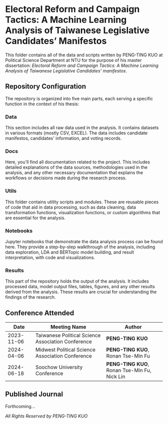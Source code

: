 # Electoral Reform and Campaign Tactics: A Machine Learning Analysis of Taiwanese Legislative Candidates’ Manifestos

This folder contains all of the data and scripts written by PENG-TING KUO at Political Science Department at NTU for the purpose of his master dissertation: *Electoral Reform and Campaign Tactics: A Machine Learning Analysis of Taiwanese Legislative Candidates’ manifestos*. 

## Repository Configuration

The repository is organized into five main parts, each serving a specific function in the context of his thesis:

### Data
This section includes all raw data used in the analysis. It contains datasets in various formats (mostly CSV, EXCEL). The data includes candidate manifestos, candidates' information, and voting records.

### Docs
Here, you'll find all documentation related to the project. This includes detailed explanations of the data sources, methodologies used in the analysis, and any other necessary documentation that explains the workflows or decisions made during the research process.

### Utils
This folder contains utility scripts and modules. These are reusable pieces of code that aid in data processing, such as data cleaning, data transformation functions, visualization functions, or custom algorithms that are essential for the analysis.

### Notebooks
Jupyter notebooks that demonstrate the data analysis process can be found here. They provide a step-by-step walkthrough of the analysis, including data exploration, LDA and BERTopic model building, and result interpretation, with code and visualizations.

### Results
This part of the repository holds the output of the analysis. It includes processed data, model output files, tables, figures, and any other results derived from the analysis. These results are crucial for understanding the findings of the research.

## Conference Attended

| Date       | Meeting Name         | Author           |
|------------|----------------------|------------------|
| 2023-11-06 | Taiwanese Political Science Association Conference  | **PENG-TING KUO**    |
| 2024-04-06 | Midwest Political Science Association Conference  | **PENG-TING KUO**, Ronan Tse-Min Fu    |
| 2024-06-18 | Soochow University Conference  | **PENG-TING KUO**, Ronan Tse-Min Fu, Nick Lin    |

## Published Journal 
Forthcoming...


*All Rights Reserved by PENG-TING KUO*